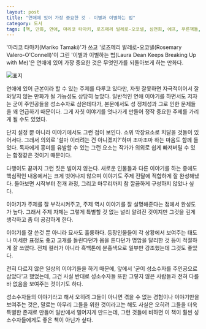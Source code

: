 ```yaml
---
layout: post
title: "연애에 있어 가장 중요한 것 - 이별과 이별하는 법"
category: 도서
tags: [책, 만화, 연애, 마리코 타마키, 로즈메리 발레로-오코넬, 심연희, 에프, 푸른책들, 서평]
---
```


'마리코 타마키(Mariko Tamaki)'가 쓰고
'로즈메리 발레로-오코넬(Rosemary Valero-O'Connell)'이 그린
'이별과 이별하는 법(Laura Dean Keeps Breaking Up with Me)'은
연애에 있어 가장 중요한 것은 무엇인가를 되돌아보게 하는 만화다.

![표지](https://images2.imgbox.com/92/6f/DYzXUwpa_o.jpg)

연애에 있어 근본이라 할 수 있는 주제를 다루고 있다만,
자칫 잘못하면 자극적이어서 잘 와닿지 않는 만화가 될 가능성도 상당히 높았다.
일반적인 연애 이야기를 하면서도
저자는 굳이 주인공들을 성소수자로 삼은데다가,
본문에서도 성 정체성과 그로 인한 문제들을 꽤 언급하기 때문이다.
그게 자칫 이야기를 엇나가게 만들어 정작 중요한 주제를 가리게 될 수도 있었다.

단지 설정 뿐 아니라 이야기에서도 그런 점이 보인다.
소위 막장요소로 치달을 것들이 있어서다.
그래서 의외로 '설마 이러려는 건 아니겠지?'하며 조마조마 하는 마음도 함께 들었다.
독자에게 흥미를 유발할 수 있는 그런 요소는
작가가 의외로 쉽게 빠져버릴 수 있는 함정같은 것이기 때문이다.

다행이도 끝까지 그런 짓은 벌이지 않는다.
새로운 인물들과 다른 이야기를 하는 중에도
핵심적인 내용에서는 크게 벗어나지 않으며
이야기도 주제 전달에 적합하게 잘 완성해냈다.
돌아보면 시작부터 전개 과정, 그리고 마무리까지 참 깔끔하게 구성하지 않았나 싶다.

이야기가 주제를 잘 부각시켜주고,
주제 역시 이야기를 잘 설명해준다는 점에서 완성도가 높다.
그래서 주제 자체는 그렇게 특별할 것 없는 널리 알려진 것이지만
그것을 깊게 생각하고 좀 더 공감하게 한다.

이야기를 잘 쓴것 뿐 아니라 묘사도 훌륭하다.
등장인물들이 각 상황에서 보여주는 태도나 미세한 표정도 좋고
고개를 돌린다던가 몸을 튼다던가 명암을 달리한 것 등이 적절하게 잘 쓰였다.
전체 컬러가 아니라 흑백톤에 분홍색으로 일부만 강조했는데 그것도 좋았다.

전혀 다르지 않은 일상의 이야기들을 하기 때문에,
앞에서 '굳이 성소수자를 주인공으로 삼았다'고 했었는데,
그건 사실 반대로 성소수자들 또한 그렇지 않은 사람들과 전혀 다를바 없음을 보여주는 것이기도 하다.

성소수자들의 이야기라고 해서 오히려 그들이 아니면 겪을 수 없는 경험이나 이야기만을 보여주는 것은,
말로는 아무리 그들을 위한 것이라고는 해도
사실은 오히려 그들을 더욱 특별한 존재로 만들어 일반에서 멀어지게 만드는데,
그런 것들에 비하면 이 책이 훨씬 성소수자들에게도 좋은 책이 아닌가 싶다.
